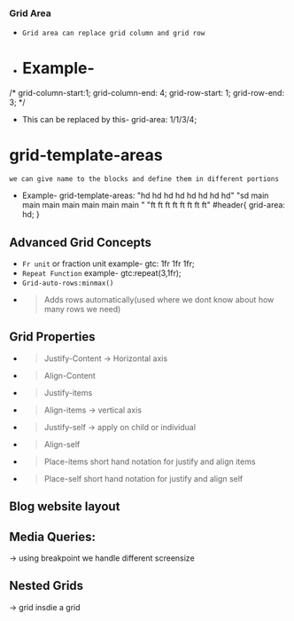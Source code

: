 ### Grid Area
- `Grid area can replace grid column and grid row`
- # Example-
/* grid-column-start:1;
    grid-column-end: 4;
    grid-row-start: 1;
    grid-row-end: 3; */
- This can be replaced by this- 
    grid-area: 1/1/3/4;

# grid-template-areas
`we can give name to the blocks and define them in different portions`

- Example-
   grid-template-areas: "hd hd hd hd hd hd hd hd"
                         "sd main main main main main main main "
                        "ft ft ft ft ft ft ft ft" 
    #header{
    grid-area: hd;
}

## Advanced Grid Concepts
- `Fr unit` or fraction unit
    example- gtc: 1fr 1fr 1fr;
- `Repeat Function`
example- gtc:repeat(3,1fr);
- `Grid-auto-rows:minmax()`
- > Adds rows automatically(used where we dont know about how many rows we need)

## Grid Properties
- > Justify-Content
                   -> Horizontal axis 
- > Align-Content
- > Justify-items
- > Align-items
                -> vertical axis
- > Justify-self
                -> apply on child or individual
- > Align-self
- > Place-items 
              short hand notation for justify and align items
- > Place-self
              short hand notation for justify and align self

## Blog website layout
##  Media Queries:
 -> using breakpoint we handle different screensize 

## Nested Grids 
 -> grid insdie a grid